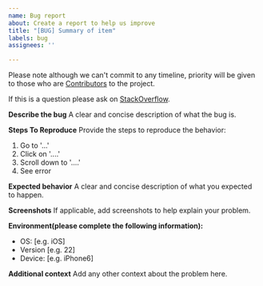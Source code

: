 ```yaml
---
name: Bug report
about: Create a report to help us improve
title: "[BUG] Summary of item"
labels: bug
assignees: ''

---
```


Please note although we can't commit to any timeline, priority will be given to those who are [Contributors](https://github.com/reactiveui/reactiveui#contribute ) to the project.

If this is a question please ask on [StackOverflow](https://stackoverflow.com/questions/tagged/reactiveui).

**Describe the bug**
A clear and concise description of what the bug is.

**Steps To Reproduce**
Provide the steps to reproduce the behavior:
1. Go to '...'
2. Click on '....'
3. Scroll down to '....'
4. See error

**Expected behavior**
A clear and concise description of what you expected to happen.

**Screenshots**
If applicable, add screenshots to help explain your problem.

**Environment(please complete the following information):**
 - OS: [e.g. iOS]
 - Version [e.g. 22]
 - Device: [e.g. iPhone6]

**Additional context**
Add any other context about the problem here.
